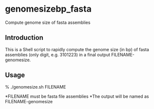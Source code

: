 # genomesizebp_fasta
Compute genome size of fasta assemblies

## Introduction
This is a Shell script to rapidly compute the genome size (in bp) of fasta assemblies (only digit, e.g. 3101223) in a final output FILENAME-genomesize.

## Usage

% ./genomesize.sh FILENAME

*FILENAME must be fasta file assemblies
*The output will be named as FILENAME-genomesize
